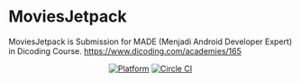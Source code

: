 # MoviesJetpack

MoviesJetpack is Submission for MADE (Menjadi Android Developer Expert) in Dicoding Course.
https://www.dicoding.com/academies/165

<p align="center">
  <a href="http://developer.android.com/index.html"><img alt="Platform" src="https://img.shields.io/badge/platform-Android-green.svg"></a>
  <a href="https://github.com/dudayefahmad/MoviesJetpack/"><img alt="Circle CI" src="https://circleci.com/gh/dudayefahmad/MoviesJetpack.svg?style=shield"></a>
</p>
